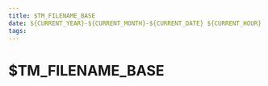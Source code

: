```yaml
---
title: $TM_FILENAME_BASE  
date: ${CURRENT_YEAR}-${CURRENT_MONTH}-${CURRENT_DATE} ${CURRENT_HOUR}:${CURRENT_MINUTE}  
tags:   
---
```


# $TM_FILENAME_BASE